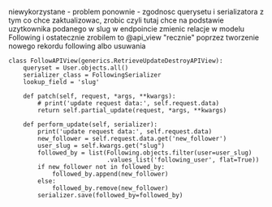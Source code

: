 niewykorzystane - problem ponownie - zgodnosc querysetu i serializatora z tym
co chce zaktualizowac, zrobic
czyli tutaj chce na podstawie uzytkownika podanego w slug w endpoincie
zmienic relacje w modelu Following
i ostatecznie zrobilem to @api_view "recznie" poprzez tworzenie nowego rekordu
following albo usuwania

```
class FollowAPIView(generics.RetrieveUpdateDestroyAPIView):
    queryset = User.objects.all()
    serializer_class = FollowingSerializer
    lookup_field = 'slug'

    def patch(self, request, *args, **kwargs):
        # print('update request data:', self.request.data)
        return self.partial_update(request, *args, **kwargs)

    def perform_update(self, serializer):
        print('update request data:', self.request.data)
        new_follower = self.request.data.get('new_follower')
        user_slug = self.kwargs.get("slug")
        followed_by = list(Following.objects.filter(user=user_slug)
                           .values_list('following_user', flat=True))
        if new_follower not in followed_by:
            followed_by.append(new_follower)
        else:
            followed_by.remove(new_follower)
        serializer.save(followed_by=followed_by)
```